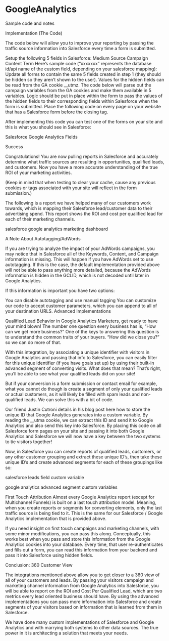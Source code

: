 # GoogleAnalytics
Sample code and notes

Implementation (The Code)

The code below will allow you to improve your reporting by passing the traffic source information into Salesforce every time a form is submitted.

Setup the following 5 fields in Salesforce:
Medium
Source
Campaign
Content
Term
Here’s sample code (“xxxxxxx” represents the database id/api name of the custom field, depending on your salesforce mapping):
<input type="hidden" name="txt_medium" id="xxxxxxx" value="" />
<input type="hidden" name="txt_source" id="xxxxxxx" value="" />
<input type="hidden" name="txt_campaign_name" id="xxxxxxx" value="" />
<input type="hidden" name="txt_term" id="xxxxxxx" value="" />
<input type="hidden" name="txt_content" id="xxxxxxx" value="" />
Update all forms to contain the same 5 fields created in step 1 (they should be hidden so they aren’t shown to the user).
Values for the hidden fields can be read from the GA cookie __utmz. The code below will parse out the campaign variables from the GA cookies and make them available in 5 variables.
Logic should be put in place within the form to pass the values of the hidden fields to their corresponding fields within Salesforce when the form is submitted.
Place the following code on every page on your website that has a Salesforce form before the closing </body> tag.
<script type="text/javascript">
var z = _uGC(document.cookie, '__utmz=', ';');
var source = _uGC(z, 'utmcsr=', '|');
var medium = _uGC(z, 'utmcmd=', '|');
var term = _uGC(z, 'utmctr=', '|');
var content = _uGC(z, 'utmcct=', '|');
var campaign = _uGC(z, 'utmccn=', '|');
var gclid = _uGC(z, 'utmgclid=', '|');
if (gclid !="-") {
 source = 'google';
 medium = 'cpc';
}

var csegment = _uGC(document.cookie, '__utmv=', ';');
if (csegment != '-') {
 var csegmentex = /[1-9]*?\.(.*)/;
 csegment = csegment.match(csegmentex);
 csegment = csegment[1];

} else {
 csegment = '';
}

function _uGC(l,n,s)
{
if (!l || l=="" || !n || n=="" || !s || s=="") return "-";
var i,i2,i3,c="-";
i=l.indexOf(n);
i3=n.indexOf("=")+1;
if (i > -1) {
i2=l.indexOf(s,i); if (i2 < 0){ i2=l.length; }
c=l.substring((i+i3),i2);
}
return c;
}

document.getElementById("txt_medium").value =medium; /* Campaign_Medium */
document.getElementById("txt_source").value =source; /* Campaign_Source */
document.getElementById("txt_campaign_name").value =campaign; /* Campaign_CampaignName */
document.getElementById("txt_term").value =term; /* Campaign_Term */
document.getElementById("txt_content").value =content; /* Campaign_Content */

</script>
After implementing this code you can test one of the forms on your site and this is what you should see in Salesforce:

Salesforce Google Analytics Fields

Success

Congratulations! You are now pulling reports in Salesforce and accurately determine what traffic sources are resulting in opportunities, qualified leads, and customers.  Now you have a more accurate understanding of the true ROI of your marketing activities.

(Keep in mind that when testing to clear your cache, cause any previous cookies or tags associated with your site will reflect in the form submission.)

The following is a report we have helped many of our customers work towards, which is mapping their Salesforce lead/customer data to their advertising spend.  This report shows the ROI and cost per qualified lead for each of their marketing channels.

salesforce google analytics marketing dashboard

A Note About Autotagging/AdWords

If you are trying to analyze the impact of your AdWords campaigns, you may notice that in Salesforce all of the Keywords, Content, and Campaign information is missing. This will happen if you have AdWords set to use autotagging. If this is the case, the default implementation provided above will not be able to pass anything more detailed, because the AdWords information is hidden in the GCLID, which is not decoded until later in Google Analytics.

If this information is important you have two options:

You can disable autotagging and use manual tagging
You can customize our code to accept customer parameters, which you can append to all of your destination URLS.
Advanced Implementations

Qualified Lead Behavior in Google Analytics
Marketers, get ready to have your mind blown! The number one question every business has is, “How can we get more business?” One of the keys to answering this question is to understand the common traits of your buyers. “How did we close you?” so we can do more of that.

With this integration, by associating a unique identifier with visitors in Google Analytics and passing that info to Salesforce, you can easily filter for this unique identifier (if you have goals set up) by using their built-in advanced segment of converting visits. What does that mean? That’s right, you’ll be able to see what your qualified leads did on your site!

But if your conversion is a form submission or contact email for example, what you cannot do though is create a segment of only your qualified leads or actual customers, as it will likely be filled with spam leads and non-qualified leads. We can solve this with a bit of code.

Our friend Justin Cutroni details in his blog post here how to store the unique ID that Google Analytics generates into a custom variable.  By reading the __utma cookie, we can extract this ID and send it to Google Analytics and also send this key into Salesforce. By placing this code on all Salesforce form pages on your site and passing it into both Google Analytics and Salesforce we will now have a key between the two systems to tie visitors together!

Now, in Salesforce you can create reports of qualified leads, customers, or any other customer grouping and extract these unique ID’s, then take these unique ID’s and create advanced segments for each of these groupings like so:

salesforce leads field custom variable

google analytics advanced segment custom variables

First Touch Attribution
Almost every Google Analytics report (except for Multichannel Funnels) is built on a last touch attribution model. Meaning, when you create reports or segments for converting elements, only the last traffic source is being tied to it. This is the same for our Salesforce / Google Analytics implementation that is provided above.

If you need insight on first touch campaigns and marketing channels, with some minor modifications, you can pass this along. Conceptually, this works best when you pass and store this information from the Google Analytics cookies into your database. Every time, that user re-authenticates and fills out a form, you can read this information from your backend and pass it into Salesforce using hidden fields.

Conclusion: 360 Customer View

The integrations mentioned above allow you to get closer to a 360 view of all of your customers and leads. By passing your visitors campaign and marketing channel information from Google Analytics into Salesforce, you will be able to report on the ROI and Cost Per Qualified Lead, which are two metrics every lead oriented business should have. By using the advanced implementations you can pass more information into Salesforce and create segments of your visitors based on information that is learned from them in Salesforce.

We have done many custom implementations of Salesforce and Google Analytics and with marrying both systems to other data sources.  The true power in it is architecting a solution that meets your needs.
